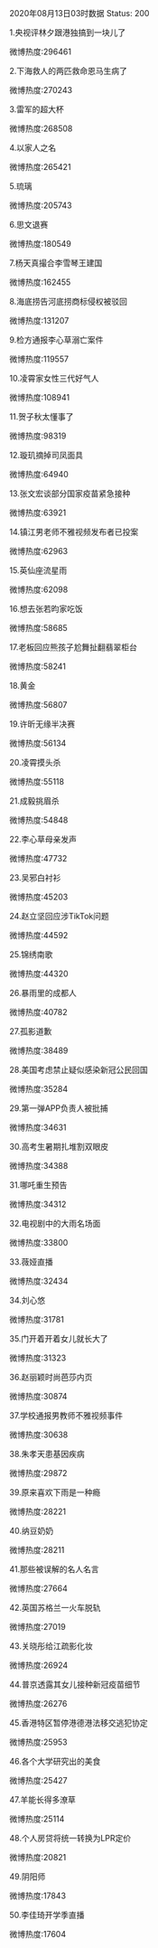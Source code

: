 2020年08月13日03时数据
Status: 200

1.央视评林夕跟港独搞到一块儿了

微博热度:296461

2.下海救人的两匹救命恩马生病了

微博热度:270243

3.雷军的超大杯

微博热度:268508

4.以家人之名

微博热度:265421

5.琉璃

微博热度:205743

6.思文退赛

微博热度:180549

7.杨天真撮合李雪琴王建国

微博热度:162455

8.海底捞告河底捞商标侵权被驳回

微博热度:131207

9.检方通报李心草溺亡案件

微博热度:119557

10.凌霄家女性三代好气人

微博热度:108941

11.贺子秋太懂事了

微博热度:98319

12.璇玑摘掉司凤面具

微博热度:64940

13.张文宏谈部分国家疫苗紧急接种

微博热度:63921

14.镇江男老师不雅视频发布者已投案

微博热度:62963

15.英仙座流星雨

微博热度:62098

16.想去张若昀家吃饭

微博热度:58685

17.老板回应熊孩子尬舞扯翻翡翠柜台

微博热度:58241

18.黄金

微博热度:56807

19.许昕无缘半决赛

微博热度:56134

20.凌霄摸头杀

微博热度:55118

21.成毅挑眉杀

微博热度:54848

22.李心草母亲发声

微博热度:47732

23.吴邪白衬衫

微博热度:45203

24.赵立坚回应涉TikTok问题

微博热度:44592

25.锦绣南歌

微博热度:44320

26.暴雨里的成都人

微博热度:40782

27.孤影道歉

微博热度:38489

28.美国考虑禁止疑似感染新冠公民回国

微博热度:35284

29.第一弹APP负责人被批捕

微博热度:34631

30.高考生暑期扎堆割双眼皮

微博热度:34388

31.哪吒重生预告

微博热度:34312

32.电视剧中的大雨名场面

微博热度:33800

33.薇娅直播

微博热度:32434

34.刘心悠

微博热度:31781

35.门开着开着女儿就长大了

微博热度:31323

36.赵丽颖时尚芭莎内页

微博热度:30874

37.学校通报男教师不雅视频事件

微博热度:30638

38.朱孝天患基因疾病

微博热度:29872

39.原来喜欢下雨是一种瘾

微博热度:28221

40.纳豆奶奶

微博热度:28211

41.那些被误解的名人名言

微博热度:27664

42.英国苏格兰一火车脱轨

微博热度:27019

43.关晓彤给江疏影化妆

微博热度:26924

44.普京透露其女儿接种新冠疫苗细节

微博热度:26276

45.香港特区暂停港德港法移交逃犯协定

微博热度:25953

46.各个大学研究出的美食

微博热度:25427

47.羊能长得多潦草

微博热度:25114

48.个人房贷将统一转换为LPR定价

微博热度:20821

49.阴阳师

微博热度:17843

50.李佳琦开学季直播

微博热度:17604

